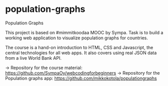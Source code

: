 # population-graphs
Population Graphs

This project is based on #mimmitkoodaa MOOC by Sympa. Task is to build a working web application to visualize population graphs for countries.

The course is a hand-on introduction to HTML, CSS and Javascript, the central technologies for all web apps. It also covers using real JSON data from a live World Bank API. 

-> Repository for the course material: https://github.com/SympaOy/webcodingforbeginners
-> Repository for the Population graphs app: https://github.com/mikkokotola/populationgraphs
